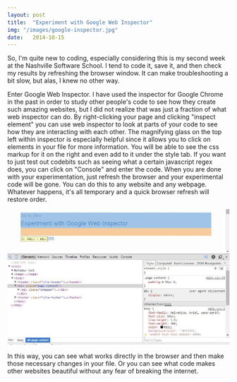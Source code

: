 ```yaml
---
layout: post
title:  "Experiment with Google Web Inspector"
img: "/images/google-inspector.jpg"
date:   2014-10-15
---
```

So, I'm quite new to coding, especially considering this is my second week at the Nashville Software School. I tend to code it, save it, and then check my results by refreshing the browser window. It can make troubleshooting a bit slow, but alas, I knew no other way.

Enter Google Web Inspector. I have used the inspector for Google Chrome in the past in order to study other people's code to see how they create such amazing websites, but I did not realize that was just a fraction of what web inspector can do. By right-clicking your page and clicking "inspect element" you can use web inspector to look at parts of your code to see how they are interacting with each other. The magnifying glass on the top left within inspector is especially helpful since it allows you to click on elements in your file for more information. You will be able to see the css markup for it on the right and even add to it under the style tab. If you want to just test out codebits such as seeing what a certain javascript regex does, you can click on "Console" and enter the code. When you are done with your experimentation, just refresh the browser and your experimental code will be gone. You can do this to any website and any webpage. Whatever happens, it's all temporary and a quick browser refresh will restore order.

![Web Inspector in Action](/images/google-inspector.jpg "Here is what inspector looks like when I use the the magnifying glass to inspect the title of this post.")

In this way, you can see what works directly in the browser and then make those necessary changes in your file. Or you can see what code makes other websites beautiful without any fear of breaking the internet.
